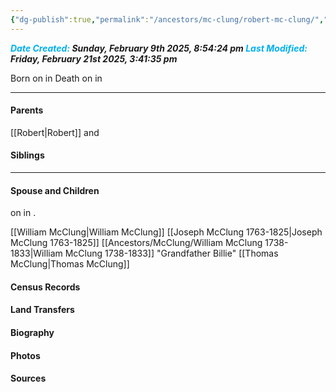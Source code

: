 ```yaml
---
{"dg-publish":true,"permalink":"/ancestors/mc-clung/robert-mc-clung/","tags":["Rpbert-McClung"]}
---
```


***<font color="#00b0f0">Date Created:</font> Sunday, February 9th 2025, 8:54:24 pm*
*<font color="#00b0f0">Last Modified:</font> Friday, February 21st 2025, 3:41:35 pm***

Born on  <!-- link to date --> in <!-- link to place -->
Death on <!-- link to date --> in <!-- link to place -->

---
#### Parents

[[Robert\|Robert]] and <!-- Link to mother-->
#### Siblings
<!-- Link to sibling -->

---
#### Spouse and Children
<!-- Link to spouse --> on <!-- link to date --> in <!-- link to place -->.
[[William McClung\|William McClung]]
[[Joseph McClung 1763-1825\|Joseph McClung 1763-1825]]
[[Ancestors/McClung/William McClung 1738-1833\|William McClung 1738-1833]] "Grandfather Billie"
[[Thomas McClung\|Thomas McClung]]
#### Census Records

#### Land Transfers

#### Biography

#### Photos

#### Sources

